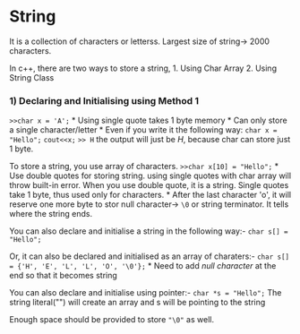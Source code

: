 # String
It is a collection of characters or letterss. Largest size of string-> 2000 characters.

In c++, there are two ways to store a string, 
    1. Using Char Array
    2. Using String Class

### 1) Declaring and Initialising using Method 1

`>>char x = 'A';`
    * Using single quote takes 1 byte memory
    * Can only store a single character/letter
    * Even if you write it the following way: 
        `char x = "Hello";`
        `cout<<x;`
        `>> H`
        the output will just be *H*, because char can store just 1 byte.

To store a string, you use array of characters.
`>>char x[10] = "Hello";`
    * Use double quotes for storing string. using single quotes with char array
    will throw built-in error. When you use double quote, it is a string. Single
    quotes take 1 byte, thus used only for characters.
    * After the last character 'o', it will reserve one more byte to stor null character-> `\0`
    or string terminator. It tells where the string ends.

You can also declare and initialise a string in the following way:-
`char s[] = "Hello";`

Or, it can also be declared and initialised as an array of charaters:-
`char s[] = {'H', 'E', 'L', 'L', 'O', '\0'};`
    * Need to add *null character* at the end so that it becomes string

You can also declare and initialise using pointer:-
`char *s = "Hello";`
The string literal("") will create an array and s will be pointing to the string

Enough space should be provided to store `"\0"` as well.